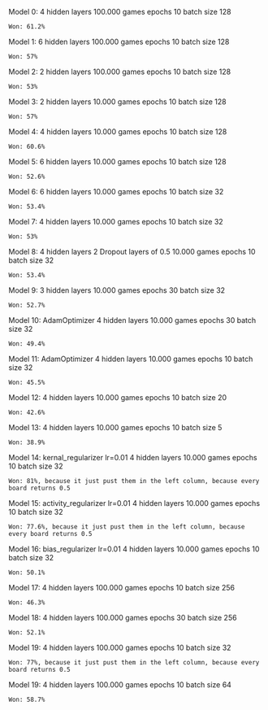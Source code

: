 Model 0:
    4 hidden layers
    100.000 games
    epochs 10
    batch size 128
    
    Won: 61.2%
Model 1:
    6 hidden layers
    100.000 games
    epochs 10
    batch size 128

    Won: 57%
Model 2:
    2 hidden layers
    100.000 games
    epochs 10
    batch size 128

    Won: 53%
Model 3:
    2 hidden layers
    10.000 games
    epochs 10
    batch size 128

    Won: 57%
Model 4:
    4 hidden layers
    10.000 games
    epochs 10
    batch size 128

    Won: 60.6%
Model 5:
    6 hidden layers
    10.000 games
    epochs 10
    batch size 128

    Won: 52.6%
Model 6:
    6 hidden layers
    10.000 games
    epochs 10
    batch size 32

    Won: 53.4%
Model 7:
    4 hidden layers
    10.000 games
    epochs 10
    batch size 32

    Won: 53%
Model 8:
    4 hidden layers
    2 Dropout layers of 0.5
    10.000 games
    epochs 10
    batch size 32

    Won: 53.4%
Model 9:
    3 hidden layers
    10.000 games
    epochs 30
    batch size 32

    Won: 52.7%
Model 10:
    AdamOptimizer
    4 hidden layers
    10.000 games
    epochs 30
    batch size 32

    Won: 49.4%
Model 11:
    AdamOptimizer
    4 hidden layers
    10.000 games
    epochs 10
    batch size 32

    Won: 45.5%
Model 12:
    4 hidden layers
    10.000 games
    epochs 10
    batch size 20

    Won: 42.6%
Model 13:
    4 hidden layers
    10.000 games
    epochs 10
    batch size 5

    Won: 38.9%
Model 14:
    kernal_regularizer lr=0.01
    4 hidden layers
    10.000 games
    epochs 10
    batch size 32

    Won: 81%, because it just pust them in the left column, because every board returns 0.5
Model 15:
    activity_regularizer lr=0.01
    4 hidden layers
    10.000 games
    epochs 10
    batch size 32

    Won: 77.6%, because it just pust them in the left column, because every board returns 0.5
Model 16:
    bias_regularizer lr=0.01
    4 hidden layers
    10.000 games
    epochs 10
    batch size 32

    Won: 50.1%
Model 17:
    4 hidden layers
    100.000 games
    epochs 10
    batch size 256

    Won: 46.3%
Model 18:
    4 hidden layers
    100.000 games
    epochs 30
    batch size 256

    Won: 52.1%
Model 19:
    4 hidden layers
    100.000 games
    epochs 10
    batch size 32

    Won: 77%, because it just pust them in the left column, because every board returns 0.5
Model 19:
    4 hidden layers
    100.000 games
    epochs 10
    batch size 64

    Won: 58.7%